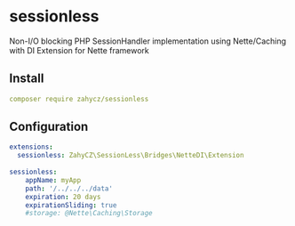 # sessionless
Non-I/O blocking PHP SessionHandler implementation using Nette/Caching with DI Extension for Nette framework

## Install
```yaml
composer require zahycz/sessionless
```

## Configuration
```yaml
extensions:
  sessionless: ZahyCZ\SessionLess\Bridges\NetteDI\Extension
  
sessionless:
    appName: myApp
    path: '/../../../data'
    expiration: 20 days
    expirationSliding: true
    #storage: @Nette\Caching\Storage
```
